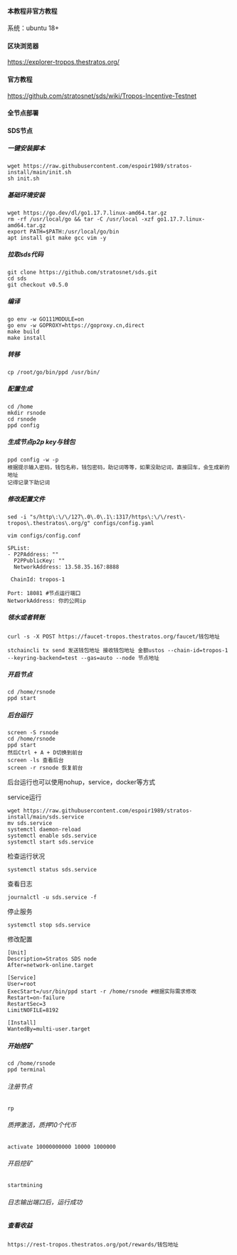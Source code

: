 
#### 本教程非官方教程

系统：ubuntu 18+

#### 区块浏览器
https://explorer-tropos.thestratos.org/

#### 官方教程
https://github.com/stratosnet/sds/wiki/Tropos-Incentive-Testnet

####  全节点部署

#### SDS节点

##### 一键安装脚本

```
wget https://raw.githubusercontent.com/espoir1989/stratos-install/main/init.sh
sh init.sh
```

##### 基础环境安装

```
wget https://go.dev/dl/go1.17.7.linux-amd64.tar.gz
rm -rf /usr/local/go && tar -C /usr/local -xzf go1.17.7.linux-amd64.tar.gz
export PATH=$PATH:/usr/local/go/bin
apt install git make gcc vim -y
```

##### 拉取sds代码

```
git clone https://github.com/stratosnet/sds.git
cd sds
git checkout v0.5.0
```

##### 编译

```
go env -w GO111MODULE=on
go env -w GOPROXY=https://goproxy.cn,direct
make build
make install
```

##### 转移

```
cp /root/go/bin/ppd /usr/bin/
```

##### 配置生成

```
cd /home
mkdir rsnode
cd rsnode
ppd config
```

##### 生成节点p2p key与钱包

```
ppd config -w -p
根据提示输入密码，钱包名称，钱包密码，助记词等等，如果没助记词，直接回车，会生成新的地址
记得记录下助记词
```

#####  修改配置文件

```
sed -i "s/http\:\/\/127\.0\.0\.1\:1317/https\:\/\/rest\-tropos\.thestratos\.org/g" configs/config.yaml
```

```
vim configs/config.conf
```

```
SPList:
- P2PAddress: ""
  P2PPublicKey: ""
  NetworkAddress: 13.58.35.167:8888
```

```
 ChainId: tropos-1
```

``` 根据实际情况修改
Port: 18081 #节点运行端口
NetworkAddress: 你的公网ip
```

##### 领水或者转账

```领水
curl -s -X POST https://faucet-tropos.thestratos.org/faucet/钱包地址
```

```转账
stchaincli tx send 发送钱包地址 接收钱包地址 金额ustos --chain-id=tropos-1 --keyring-backend=test --gas=auto --node 节点地址
```

##### 开启节点

```
cd /home/rsnode
ppd start
```

##### 后台运行
```
screen -S rsnode
cd /home/rsnode
ppd start
然后Ctrl + A + D切换到前台
screen -ls 查看后台
screen -r rsnode 恢复前台
```
后台运行也可以使用nohup，service，docker等方式

service运行
```
wget https://raw.githubusercontent.com/espoir1989/stratos-install/main/sds.service
mv sds.service
systemctl daemon-reload
systemctl enable sds.service
systemctl start sds.service
```

检查运行状况
```
systemctl status sds.service
```
查看日志
```
journalctl -u sds.service -f 
```
停止服务
```
systemctl stop sds.service
```

修改配置
```
[Unit]
Description=Stratos SDS node
After=network-online.target

[Service]
User=root
ExecStart=/usr/bin/ppd start -r /home/rsnode #根据实际需求修改
Restart=on-failure
RestartSec=3
LimitNOFILE=8192

[Install]
WantedBy=multi-user.target
```

##### 开始挖矿

```
cd /home/rsnode
ppd terminal
```

###### 注册节点
```
rp 
```

###### 质押激活，质押10个代币
```
activate 10000000000 10000 1000000
```

###### 开启挖矿
```
startmining
```
###### 日志输出端口后，运行成功

##### 查看收益

```
https://rest-tropos.thestratos.org/pot/rewards/钱包地址
```
